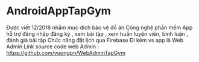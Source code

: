 # AndroidAppTapGym
Được viết 12/2018 nhằm mục đích bảo vệ đồ án Công nghệ phần mềm 
App hỗ trợ đăng nhập đăng ký , xem bài tập , xem huấn luyện viên, bình luận , đánh giá bài tập 
Chức năng đặt lịch qua Firebase Đi kèm vs app là Web Admin
Link source code web Admin :
https://github.com/vuongpn/WebAdminTapGym
